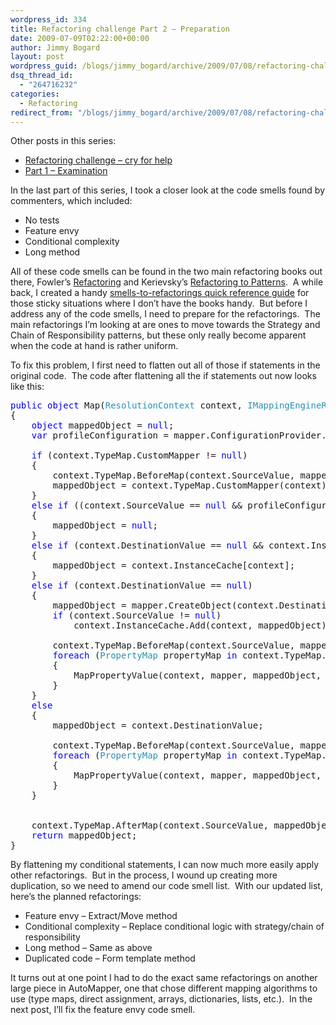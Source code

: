 ```yaml
---
wordpress_id: 334
title: Refactoring challenge Part 2 – Preparation
date: 2009-07-09T02:22:00+00:00
author: Jimmy Bogard
layout: post
wordpress_guid: /blogs/jimmy_bogard/archive/2009/07/08/refactoring-challenge-part-2-preparation.aspx
dsq_thread_id:
  - "264716232"
categories:
  - Refactoring
redirect_from: "/blogs/jimmy_bogard/archive/2009/07/08/refactoring-challenge-part-2-preparation.aspx/"
---
```

Other posts in this series:

  * [Refactoring challenge – cry for help](http://www.lostechies.com/blogs/jimmy_bogard/archive/2009/07/06/refactoring-challenge.aspx)
  * [Part 1 – Examination](http://www.lostechies.com/blogs/jimmy_bogard/archive/2009/07/07/refactoring-challenge-part-1-examination.aspx)

In the last part of this series, I took a closer look at the code smells found by commenters, which included:

  * No tests
  * Feature envy
  * Conditional complexity
  * Long method

All of these code smells can be found in the two main refactoring books out there, Fowler’s [Refactoring](http://www.amazon.com/exec/obidos/ASIN/0201485672) and Kerievsky’s [Refactoring to Patterns](http://www.informit.com/store/product.aspx?isbn=0321213351).&#160; A while back, I created a handy [smells-to-refactorings quick reference guide](http://s3.amazonaws.com/grabbagoftimg/Smells%20to%20Refactorings.pdf) for those sticky situations where I don’t have the books handy.&#160; But before I address any of the code smells, I need to prepare for the refactorings.&#160; The main refactorings I’m looking at are ones to move towards the Strategy and Chain of Responsibility patterns, but these only really become apparent when the code at hand is rather uniform.

To fix this problem, I first need to flatten out all of those if statements in the original code.&#160; The code after flattening all the if statements out now looks like this:

<pre><span style="color: blue">public object </span>Map(<span style="color: #2b91af">ResolutionContext </span>context, <span style="color: #2b91af">IMappingEngineRunner </span>mapper)
{
    <span style="color: blue">object </span>mappedObject = <span style="color: blue">null</span>;
    <span style="color: blue">var </span>profileConfiguration = mapper.ConfigurationProvider.GetProfileConfiguration(context.TypeMap.Profile);

    <span style="color: blue">if </span>(context.TypeMap.CustomMapper != <span style="color: blue">null</span>)
    {
        context.TypeMap.BeforeMap(context.SourceValue, mappedObject);
        mappedObject = context.TypeMap.CustomMapper(context);
    }
    <span style="color: blue">else if </span>((context.SourceValue == <span style="color: blue">null </span>&& profileConfiguration.MapNullSourceValuesAsNull))
    {
        mappedObject = <span style="color: blue">null</span>;
    }
    <span style="color: blue">else if </span>(context.DestinationValue == <span style="color: blue">null </span>&& context.InstanceCache.ContainsKey(context))
    {
        mappedObject = context.InstanceCache[context];
    }
    <span style="color: blue">else if </span>(context.DestinationValue == <span style="color: blue">null</span>)
    {
        mappedObject = mapper.CreateObject(context.DestinationType);
        <span style="color: blue">if </span>(context.SourceValue != <span style="color: blue">null</span>)
            context.InstanceCache.Add(context, mappedObject);

        context.TypeMap.BeforeMap(context.SourceValue, mappedObject);
        <span style="color: blue">foreach </span>(<span style="color: #2b91af">PropertyMap </span>propertyMap <span style="color: blue">in </span>context.TypeMap.GetPropertyMaps())
        {
            MapPropertyValue(context, mapper, mappedObject, propertyMap);
        }
    }
    <span style="color: blue">else
    </span>{
        mappedObject = context.DestinationValue;

        context.TypeMap.BeforeMap(context.SourceValue, mappedObject);
        <span style="color: blue">foreach </span>(<span style="color: #2b91af">PropertyMap </span>propertyMap <span style="color: blue">in </span>context.TypeMap.GetPropertyMaps())
        {
            MapPropertyValue(context, mapper, mappedObject, propertyMap);
        }
    }


    context.TypeMap.AfterMap(context.SourceValue, mappedObject);
    <span style="color: blue">return </span>mappedObject;
}</pre>

[](http://11011.net/software/vspaste)

By flattening my conditional statements, I can now much more easily apply other refactorings.&#160; But in the process, I wound up creating more duplication, so we need to amend our code smell list.&#160; With our updated list, here’s the planned refactorings:

  * Feature envy – Extract/Move method
  * Conditional complexity – Replace conditional logic with strategy/chain of responsibility
  * Long method – Same as above
  * Duplicated code – Form template method

It turns out at one point I had to do the exact same refactorings on another large piece in AutoMapper, one that chose different mapping algorithms to use (type maps, direct assignment, arrays, dictionaries, lists, etc.).&#160; In the next post, I’ll fix the feature envy code smell.